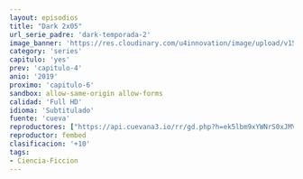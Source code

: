```yaml
---
layout: episodios
title: "Dark 2x05"
url_serie_padre: 'dark-temporada-2'
image_banner: 'https://res.cloudinary.com/u4innovation/image/upload/v1561171881/dark2banner-min_hmfg51.jpg'
category: 'series'
capitulo: 'yes'
prev: 'capitulo-4'
anio: '2019'
proximo: 'capitulo-6'
sandbox: allow-same-origin allow-forms
calidad: 'Full HD'
idioma: 'Subtitulado'
fuente: 'cueva'
reproductores: ["https://api.cuevana3.io/rr/gd.php?h=ek5lbm9xYWNrS0xJMVp5b21KREk0dFBLbjVkaHhkRGdrOG1jbnBpUnhhS1Z2SDZsZHMvYXZydTBqSXRnMFpudHM4MW9uM1cweTcyWHJYNktsWnJhdGNPU3FadVkyUT09"]
reproductor: fembed
clasificacion: '+10'
tags:
- Ciencia-Ficcion
---
```












